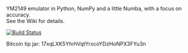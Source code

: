 YM2149 emulator in Python, NumPy and a little Numba, with a focus on accuracy.  
See the Wiki for details.

[![Build Status](https://drone.io/bitbucket.org/combatopera/pym2149/status.png)](https://drone.io/bitbucket.org/combatopera/pym2149/latest)

Bitcoin tip jar: 17xqLXK5YhrhVqtYrxcoYDzHoNPX3FYu3n
